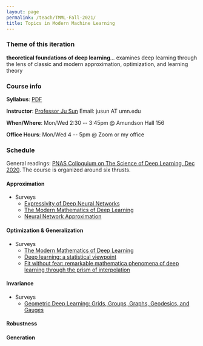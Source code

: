 ```yaml
---
layout: page
permalink: /teach/TMML-Fall-2021/
title: Topics in Modern Machine Learning
---
```


### Theme of this iteration

 **theoretical foundations of deep learning**... examines deep learning through the lens of classic and modern approximation, optimization, and learning theory

### Course info

**Syllabus**: [PDF](HMML.pdf)

**Instructor**:  [Professor Ju Sun](https://sunju.org/)  Email: jusun AT umn.edu  

**When/Where**: Mon/Wed 2:30 -- 3:45pm @ Amundson Hall 156

**Office Hours**: Mon/Wed 4 -- 5pm @ Zoom or my office 

### Schedule

General readings: [PNAS Colloquium on The Science of Deep Learning, Dec 2020](https://www.pnas.org/cc/arthur-m-sackler-colloquium-on-the-science-of-deep-learning). The course is organized around six thrusts. 

#### Approximation   
+ Surveys 
  + [Expressivity of Deep Neural Networks](https://arxiv.org/abs/2007.04759)
  + [The Modern Mathematics of Deep Learning](https://arxiv.org/abs/2105.04026)
  + [Neural Network Approximation](https://arxiv.org/abs/2012.14501)

#### Optimization \& Generalization
+ Surveys  
  + [The Modern Mathematics of Deep Learning](https://arxiv.org/abs/2105.04026)
  + [Deep learning: a statistical viewpoint](https://arxiv.org/abs/2103.09177)
  + [Fit without fear: remarkable mathematica phenomena of deep learning through the prism of interpolation](https://arxiv.org/abs/2105.14368)

#### Invariance 
+ Surveys 
  + [Geometric Deep Learning: Grids, Groups, Graphs, Geodesics, and Gauges](https://arxiv.org/abs/2104.13478)

#### Robustness 

#### Generation 